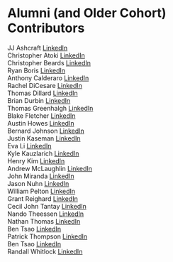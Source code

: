 # Alumni (and Older Cohort) Contributors

JJ Ashcraft [LinkedIn](https://www.linkedin.com/in/jjashcraft/)<br/>
Christopher Atoki [LinkedIn](https://www.linkedin.com/in/christopher-atoki/)<br/>
Christopher Beards [LinkedIn](https://www.linkedin.com/in/christopher-beards-1292b529/)<br/>
Ryan Boris [LinkedIn](https://www.linkedin.com/in/ryanboris/)<br/>
Anthony Calderaro [LinkedIn](https://www.linkedin.com/in/anthonyjamescalderaro/)<br/>
Rachel DiCesare [LinkedIn](https://www.linkedin.com/in/rachel-dicesare-a86889ba/)<br/>
Thomas Dillard [LinkedIn](https://www.linkedin.com/in/thomasdillard/)<br/>
Brian Durbin [LinkedIn](https://www.linkedin.com/in/brian-durbin/)<br/>
Thomas Greenhalgh [LinkedIn](https://www.linkedin.com/in/tgreenhalgh/)<br/>
Blake Fletcher [LinkedIn](https://www.linkedin.com/in/blkfltchr/)<br/>
Austin Howes [LinkedIn](https://www.linkedin.com/in/austinhowes/)<br/>
Bernard Johnson [LinkedIn](https://www.linkedin.com/in/bernard-johnson-b59b86168/)<br/>
Justin Kaseman [LinkedIn](https://www.linkedin.com/in/justin-kaseman/)<br/>
Eva Li [LinkedIn](https://www.linkedin.com/in/li-eva/)<br/>
Kyle Kauzlarich [LinkedIn](https://www.linkedin.com/in/kyle-kauzlarich-781b86140/)<br/>
Henry Kim [LinkedIn](https://www.linkedin.com/in/henrykim212/)<br/>
Andrew McLaughlin [LinkedIn](https://www.linkedin.com/in/andrewbmclaughlin/)<br/>
John Miranda [LinkedIn](https://www.linkedin.com/in/john-benedict-miranda-7b2357180/)<br/>
Jason Nuhn [LinkedIn](https://www.linkedin.com/in/jasonnuhn/)<br/>
William Pelton [LinkedIn](https://www.linkedin.com/in/william-pelton/)<br/>
Grant Reighard [LinkedIn](https://www.linkedin.com/in/grantreighard/)<br/>
Cecil John Tantay [LinkedIn](https://www.linkedin.com/in/cjtantay/)<br/>
Nando Theessen [LinkedIn](https://www.linkedin.com/in/nandotheessen/)<br/>
Nathan Thomas [LinkedIn](https://www.linkedin.com/in/nathan-thomas-644b3339/)<br/>
Ben Tsao [LinkedIn](https://www.linkedin.com/in/cbtsao/)<br/>
Patrick Thompson [LinkedIn](https://www.linkedin.com/in/patrick-thompson-the-code-guy/)<br/>
Ben Tsao [LinkedIn](https://www.linkedin.com/in/cbtsao/)<br/>
Randall Whitlock [LinkedIn](https://www.linkedin.com/in/randallwhitlock/)<br/>
